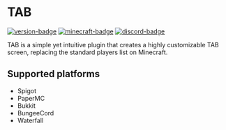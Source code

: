 # TAB
[![version-badge][version-badge]][spigot]
[![minecraft-badge][minecraft-badge]][spigot-download]
[![discord-badge][discord-badge]][discord]

TAB is a simple yet intuitive plugin that creates a highly customizable TAB screen, replacing the standard players list on Minecraft.

## Supported platforms

* Spigot
* PaperMC
* Bukkit
* BungeeCord
* Waterfall

[spigot]: https://www.spigotmc.org/resources/tab-1-8-x-1-14-4-reborn.57806/
[spigot-download]: https://www.spigotmc.org/resources/tab-1-8-x-1-14-4-reborn.57806/updates
[discord]: https://discord.gg/yx4THeU
[version-badge]: https://img.shields.io/badge/Version-2.4.15-green.svg
[minecraft-badge]: https://img.shields.io/badge/Minecraft-1.8.0%20--%201.14.4-blue.svg
[discord-badge]: https://img.shields.io/discord/464328633239207938.svg?label=Discord
